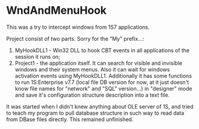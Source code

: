 # WndAndMenuHook
This was a try to intercept windows from 1S7 applications.

Project consist of two parts. Sorry for the "My" prefix...:
1. MyHookDLL1 - Win32 DLL to hook CBT events in all applications of the session it runs on;
2. Project1 - the application itself. It can search for visible and invisible windows and their system menus.
Also it can wait for windows activation events using MyHookDLL1.
Additionally it has some functions to run 1S:Enterprise v7.7 (local file DB version for now, at it just doesn't know file names for "network" and "SQL" version...) in "designer" mode and save it's configuration structure description into
a text file.

It was started when I didn't knew anything about OLE server of 1S, and tried to teach my program to pull database structure
in such way to read data from DBase files directly. This remained unfinished.
